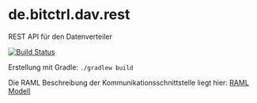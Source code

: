 # de.bitctrl.dav.rest

REST API für den Datenverteiler
 
 
[![Build Status](https://travis-ci.org/bitctrl/de.bitctrl.dav.rest.svg?branch=master)](https://travis-ci.org/bitctrl/de.bitctrl.dav.rest)


Erstellung mit Gradle: ```./gradlew build```

Die RAML Beschreibung der Kommunikationsschnittstelle liegt hier: [RAML Modell](https://github.com/bitctrl/de.bitctrl.dav.rest/tree/master/de.bitctrl.dav.rest.api/src/main/resources)
